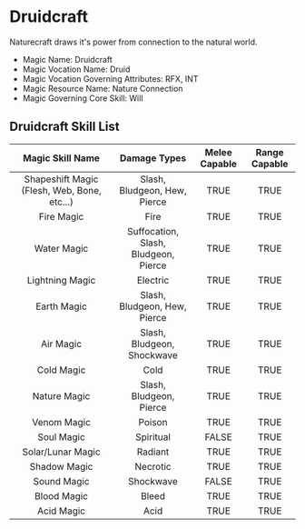 # Druidcraft

Naturecraft draws it's power from connection to the natural world.

- Magic Name: Druidcraft
- Magic Vocation Name: Druid
- Magic Vocation Governing Attributes: RFX, INT
- Magic Resource Name: Nature Connection
- Magic Governing Core Skill: Will

## Druidcraft Skill List

|               Magic Skill Name               |             Damage Types             | Melee Capable | Range Capable |
| :------------------------------------------: | :----------------------------------: | :-----------: | :-----------: |
| Shapeshift Magic (Flesh, Web, Bone, etc...) |     Slash, Bludgeon, Hew, Pierce     |     TRUE     |     TRUE     |
|                  Fire Magic                  |                 Fire                 |     TRUE     |     TRUE     |
|                 Water Magic                 | Suffocation, Slash, Bludgeon, Pierce |     TRUE     |     TRUE     |
|               Lightning Magic               |               Electric               |     TRUE     |     TRUE     |
|                 Earth Magic                 |     Slash, Bludgeon, Hew, Pierce     |     TRUE     |     TRUE     |
|                  Air Magic                  |      Slash, Bludgeon, Shockwave      |     TRUE     |     TRUE     |
|                  Cold Magic                  |                 Cold                 |     TRUE     |     TRUE     |
|                Nature Magic                |       Slash, Bludgeon, Pierce       |     TRUE     |     TRUE     |
|                 Venom Magic                 |                Poison                |     TRUE     |     TRUE     |
|                  Soul Magic                  |              Spiritual              |     FALSE     |     TRUE     |
|              Solar/Lunar Magic              |               Radiant               |     TRUE     |     TRUE     |
|                 Shadow Magic                 |               Necrotic               |     TRUE     |     TRUE     |
|                 Sound Magic                 |              Shockwave              |     FALSE     |     TRUE     |
|                 Blood Magic                 |                Bleed                |     TRUE     |     TRUE     |
|                  Acid Magic                  |                 Acid                 |     TRUE     |     TRUE     |
